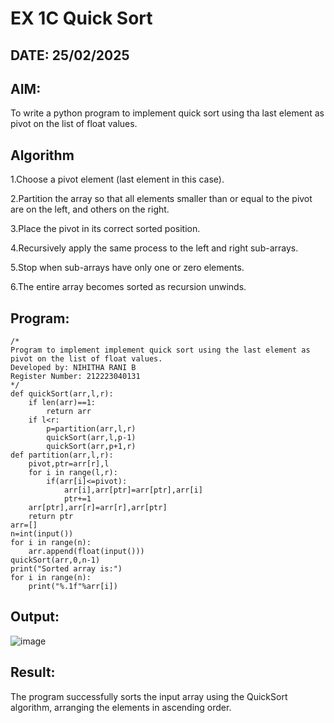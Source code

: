 # EX 1C Quick Sort
## DATE: 25/02/2025
## AIM:
To write a python program to implement quick sort using tha last element as pivot on the list of float values.

## Algorithm
1.Choose a pivot element (last element in this case).

2.Partition the array so that all elements smaller than or equal to the pivot are on the left, and others on the right.

3.Place the pivot in its correct sorted position.

4.Recursively apply the same process to the left and right sub-arrays.

5.Stop when sub-arrays have only one or zero elements.

6.The entire array becomes sorted as recursion unwinds. 

## Program:
```
/*
Program to implement implement quick sort using the last element as pivot on the list of float values.
Developed by: NIHITHA RANI B
Register Number: 212223040131 
*/
def quickSort(arr,l,r):
    if len(arr)==1:
        return arr
    if l<r:
        p=partition(arr,l,r)
        quickSort(arr,l,p-1)
        quickSort(arr,p+1,r)
def partition(arr,l,r):
    pivot,ptr=arr[r],l
    for i in range(l,r):
        if(arr[i]<=pivot):
            arr[i],arr[ptr]=arr[ptr],arr[i]
            ptr+=1
    arr[ptr],arr[r]=arr[r],arr[ptr]
    return ptr
arr=[]
n=int(input())
for i in range(n):
    arr.append(float(input()))
quickSort(arr,0,n-1)
print("Sorted array is:")
for i in range(n):
    print("%.1f"%arr[i])

```

## Output:
![image](https://github.com/user-attachments/assets/58a64d69-de15-42e2-a8a4-ff2c768f9de3)



## Result:
The program successfully sorts the input array using the QuickSort algorithm, arranging the elements in ascending order.

